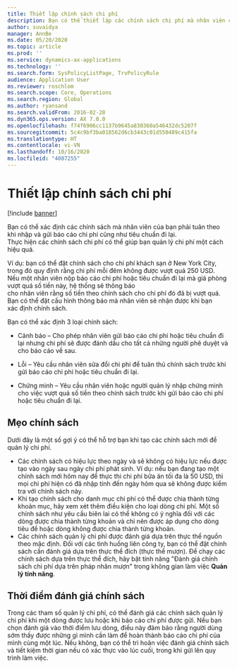 ```yaml
---
title: Thiết lập chính sách chi phí
description: Bạn có thể thiết lập các chính sách chi phí mà nhân viên của bạn phải tuân theo khi nhập và gửi báo cáo chi phí cũng như tiêu chuẩn đi lại trong Microsoft Dynamics 365 Finance.
author: suvaidya
manager: AnnBe
ms.date: 05/20/2020
ms.topic: article
ms.prod: ''
ms.service: dynamics-ax-applications
ms.technology: ''
ms.search.form: SysPolicyListPage, TrvPolicyRule
audience: Application User
ms.reviewer: roschlom
ms.search.scope: Core, Operations
ms.search.region: Global
ms.author: ryansand
ms.search.validFrom: 2016-02-28
ms.dyn365.ops.version: AX 7.0.0
ms.openlocfilehash: f74f6906cc1137b9645a830360a546432dc5207f
ms.sourcegitcommit: 5c4c9bf3ba018562d6cb3443c01d550489c415fa
ms.translationtype: HT
ms.contentlocale: vi-VN
ms.lasthandoff: 10/16/2020
ms.locfileid: "4087255"
---
```

# <a name="set-up-expense-policies"></a>Thiết lập chính sách chi phí

[!include [banner](../includes/banner.md)]

Bạn có thể xác định các chính sách mà nhân viên của bạn phải tuân theo khi nhập và gửi báo cáo chi phí cũng như tiêu chuẩn đi lại.         
Thực hiện các chính sách chi phí có thể giúp bạn quản lý chi phí một cách hiệu quả.         

Ví dụ: bạn có thể đặt chính sách cho chi phí khách sạn ở New York City, trong đó quy định rằng chi phí mỗi đêm không được vượt quá 250 USD.       
Nếu một nhân viên nộp báo cáo chi phí hoặc tiêu chuẩn đi lại mà giá phòng vượt quá số tiền này, hệ thống sẽ thông báo        
cho nhân viên rằng số tiền theo chính sách cho chi phí đó đã bị vượt quá. Bạn có thể đặt cấu hình thông báo mà nhân viên sẽ nhận được khi bạn        
xác định chính sách.      
        
Bạn có thể xác định 3 loại chính sách:         
        
- Cảnh báo – Cho phép nhân viên gửi báo cáo chi phí hoặc tiêu chuẩn đi lại nhưng chi phí sẽ được đánh dấu cho tất cả những người phê duyệt và        
  cho báo cáo về sau.        

- Lỗi – Yêu cầu nhân viên sửa đổi chi phí để tuân thủ chính sách trước khi gửi báo cáo chi phí hoặc tiêu chuẩn đi lại.       
 
 - Chứng minh – Yêu cầu nhân viên hoặc người quản lý nhập chứng minh cho việc vượt quá số tiền theo chính sách trước khi gửi báo cáo chi phí hoặc tiêu chuẩn đi lại.        

## <a name="policy-tips"></a>Mẹo chính sách
Dưới đây là một số gợi ý có thể hỗ trợ bạn khi tạo các chính sách mới để quản lý chi phí. 
* Các chính sách có hiệu lực theo ngày và sẽ không có hiệu lực nếu được tạo vào ngày sau ngày chi phí phát sinh. Ví dụ: nếu bạn đang tạo một chính sách mới hôm nay để thực thi chi phí bữa ăn tối đa là 50 USD, thì mọi chi phí hiện có đã nhập tính đến ngày hôm qua sẽ không được kiểm tra với chính sách này.
* Khi tạo chính sách cho danh mục chi phí có thể được chia thành từng khoản mục, hãy xem xét thêm điều kiện cho loại dòng chi phí. Một số chính sách như yêu cầu biên lai có thể không có ý nghĩa đối với các dòng được chia thành từng khoản và chỉ nên được áp dụng cho dòng tiêu đề hoặc dòng không được chia thành từng khoản. 
* Các chính sách quản lý chi phí được đánh giá dựa trên thực thể nguồn theo mặc định. Đối với các tình huống liên công ty, bạn có thể đặt chính sách cần đánh giá dựa trên thực thể đích (thực thể mượn). Để chạy các chính sách dựa trên thực thể đích, hãy bật tính năng "Đánh giá chính sách chi phí dựa trên pháp nhân mượn" trong không gian làm việc **Quản lý tính năng**.

## <a name="when-to-evaluate-policies"></a>Thời điểm đánh giá chính sách

Trong các tham số quản lý chi phí, có thể đánh giá các chính sách quản lý chi phí khi một dòng được lưu hoặc khi báo cáo chi phí được gửi. Nếu bạn chọn đánh giá vào thời điểm lưu dòng, điều này đảm bảo rằng người dùng sớm thấy được những gì mình cần làm để hoàn thành báo cáo chi phí của mình cùng một lúc. Nếu không, bạn có thể trì hoãn việc đánh giá chính sách và tiết kiệm thời gian nếu có xác thực vào lúc cuối, trong khi gửi lên quy trình làm việc.
